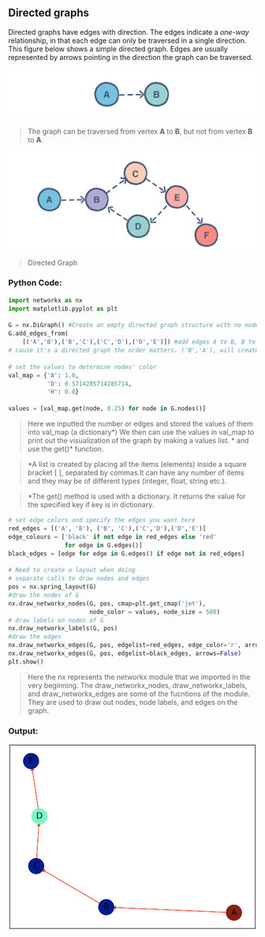 <!--title={Directed Graphs}-->

<!--badges={Algorithms:5,Python:10}-->

<!--concepts={directedGraphs}-->

## Directed graphs

Directed graphs have edges with direction. The edges indicate a *one-way* relationship, in that each edge can only be traversed in a single direction. This figure below shows a simple directed graph. Edges are usually represented by arrows pointing in the direction the graph can be traversed.



![](../images/5a.jpg)



> The graph can be traversed from vertex **A** to **B**, but not from vertex **B** to **A**.

![](../images/5b.jpg)



> Directed Graph



### Python Code:

```python
import networkx as nx
import matplotlib.pyplot as plt

G = nx.DiGraph() #Create an empty directed graph structure with no nodes and no edges.
G.add_edges_from(
    [('A','B'),('B','C'),('C','D'),('D','E')]) #add edges A to B, B to C, C to D, D to E
# cause it's a directed graph the order matters. ('B','A'), will create a edge from B to A 

# set the values to determine nodes' color
val_map = {'A': 1.0,
           'D': 0.5714285714285714,
           'H': 0.0}

values = [val_map.get(node, 0.25) for node in G.nodes()]


```

> Here we inputted the number or edges and stored the values of them into val_map (a dictionary*) We then can use the values in val_map to print out the visualization of the graph by making a values list. * and use the get()* function.

> *A list is created by placing all the items (elements) inside a square bracket [ ], separated by commas.It can have any number of items and they may be of different types (integer, float, string etc.).

> *The get() method  is used with a dictionary. It returns the value for the specified key if key is in dictionary.

```python
# set edge colors and specify the edges you want here
red_edges = [('A', 'B'), ('B', 'C'),('C','D'),('D','E')]
edge_colours = ['black' if not edge in red_edges else 'red'
                for edge in G.edges()]
black_edges = [edge for edge in G.edges() if edge not in red_edges]

# Need to create a layout when doing
# separate calls to draw nodes and edges
pos = nx.spring_layout(G)
#draw the nodes of G
nx.draw_networkx_nodes(G, pos, cmap=plt.get_cmap('jet'), 
                       node_color = values, node_size = 500) 
# draw labels on nodes of G
nx.draw_networkx_labels(G, pos)
#draw the edges
nx.draw_networkx_edges(G, pos, edgelist=red_edges, edge_color='r', arrows=True)
nx.draw_networkx_edges(G, pos, edgelist=black_edges, arrows=False)
plt.show()
```

> Here the nx represents the networkx module that we imported in the very beginning. The draw_networkx_nodes, draw_networkx_labels, and draw_networkx_edges are some of the fucntions of the module. They are used to draw out nodes, node labels, and edges on the graph.



### Output:

![](../images/5c.jpg)

